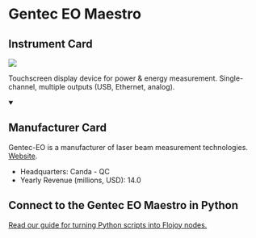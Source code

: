 
# Gentec EO Maestro

## Instrument Card

<img src="https://v5.airtableusercontent.com/v1/19/19/1691539200000/I1zlqtsO8RqfAIY1dKOfLQ/0NJqDzo4C3lhyzZrH2yJC4qSVGVJSrVE7tuV7HX9UFQzFWhpzmRPg0hj3iwX9og2gl8IeNjG3bkJyr3vHDIuzuRZAY7YvWY2VXW5QwfYkgA/zN923MRAzlGjFgKv5lV_CM7I2gHGgVuh5ItDIORjjNE"/>
<p>Touchscreen display device for power & energy measurement. Single-channel, multiple outputs (USB, Ethernet, analog).</p>

<details open>
<summary><h2>Manufacturer Card</h2></summary>

Gentec-EO is a manufacturer of laser beam measurement technologies. <a href="https://www.gentec-eo.com/">Website</a>.

<ul>
  <li>Headquarters: Canda - QC</li>
  <li>Yearly Revenue (millions, USD): 14.0</li>
</ul>
</details>

## Connect to the Gentec EO Maestro in Python

[Read our guide for turning Python scripts into Flojoy nodes.](https://docs.flojoy.ai/custom-nodes/creating-custom-node/)


